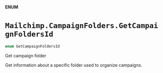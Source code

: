 **ENUM**

# `Mailchimp.CampaignFolders.GetCampaignFoldersId`

```swift
enum GetCampaignFoldersId
```

Get campaign folder

Get information about a specific folder used to organize campaigns.
